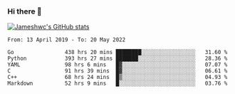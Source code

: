 ### Hi there 👋

[![Jameshwc's GitHub stats](https://github-readme-stats.vercel.app/api?username=jameshwc)](https://github.com/anuraghazra/github-readme-stats)

<!--START_SECTION:waka-->

```text
From: 13 April 2019 - To: 20 May 2022

Go                438 hrs 20 mins ████████░░░░░░░░░░░░░░░░░   31.60 %
Python            393 hrs 27 mins ███████░░░░░░░░░░░░░░░░░░   28.36 %
YAML              98 hrs 6 mins   █▓░░░░░░░░░░░░░░░░░░░░░░░   07.07 %
C                 91 hrs 39 mins  █▓░░░░░░░░░░░░░░░░░░░░░░░   06.61 %
C++               68 hrs 24 mins  █▒░░░░░░░░░░░░░░░░░░░░░░░   04.93 %
Markdown          52 hrs 9 mins   █░░░░░░░░░░░░░░░░░░░░░░░░   03.76 %
```

<!--END_SECTION:waka-->